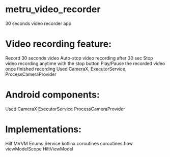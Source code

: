 # metru_video_recorder
30 seconds video recorder app

# Video recording feature:

Record 30 seconds video
Auto-stop video recording after 30 sec
Stop video recording anytime with the stop button
Play/Pause the recorded video once finished recording
Used CameraX, ExecutorService, ProcessCameraProvider

# Android components:

Used CameraX
ExecutorService
ProcessCameraProvider

# Implementations:

Hilt
MVVM
Enums
Service
kotlinx.coroutines
coroutines.flow
viewModelScope
HiltViewModel
